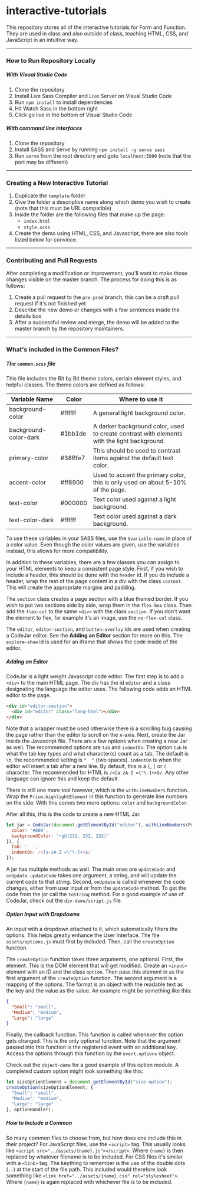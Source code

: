 # interactive-tutorials

This repository stores all of the interactive tutorials for Form and Function.
They are used in class and also outside of class, teaching HTML, CSS, and JavaScript in an intuitive way.

-----

### How to Run Repository Locally

##### With Visual Studio Code

 1. Clone the repository
 1. Install Live Sass Compiler and Live Server on Visual Studio Code
 1. Run `npm install` to install dependencies
 1. Hit Watch Sass in the bottom right
 1. Click go live in the bottom of Visual Studio Code
 

##### With command line interfaces

 1. Clone the repository
 1. Install SASS and Serve by running `npm install -g serve sass`
 1. Run `serve` from the root directory and goto `localhost:5000` (note that the port may be different)

-----

### Creating a New Interactive Tutorial

 1. Duplicate the `template` folder
 1. Give the folder a descriptive name along which demo you wish to create (note that this must be URL compatible)
 1. Inside the folder are the following files that make up the page:
     * `index.html`
     * `style.scss`
 1. Create the demo using HTML, CSS, and Javascript, there are also tools listed below for convince.

------

### Contributing and Pull Requests

After completing a modification or improvement, you'll want to make those changes visible on the master branch. The process for doing this is as follows:

 1. Create a pull request to the `pre-prod` branch, this can be a draft pull request if it's not finished yet
 1. Describe the new demo or changes with a few sentences inside the details box
 1. After a successful review and merge, the demo will be added to the master branch by the repository maintainers.

------

### What's included in the Common Files?

##### The `common.scss` file

This file includes the Bit by Bit theme colors, certain element styles, and helpful classes.
The theme colors are defined as follows:

| Variable Name         | Color   | Where to use it                                                                             |
|-----------------------|---------|---------------------------------------------------------------------------------------------|
| background-color      | #ffffff | A general light background color.                                                           |
| background-color-dark | #1bb1de | A darker background color, used to create contrast with elements with the light background. |
| primary-color         | #38Bfe7 | This should be used to contrast items against the default text color.                       |
| accent-color          | #ff8900 | Used to accent the primary color, this is only used on about 5-10% of the page.             |
| text-color            | #000000 | Text color used against a light background.                                                 |
| text-color-dark       | #ffffff | Text color used against a dark background.                                                  |

To use these variables in your SASS files, use the `$variable-name` in place of a color value.
Even though the color values are given, use the variables instead, this allows for more compatibility.

In addition to these variables, there are a few classes you can assign to your HTML elements to keep a consistent page style.
First, if you wish to include a header, this should be done with the `header` id.
If you do include a header, wrap the rest of the page content in a div with the class `content`.
This will create the appropriate margins and padding.

The `section` class creates a page section with a blue themed border.
If you wish to put two sections side by side, wrap them in the `flex-box` class.
Then add the `flex-col` to the same `<div>` with the class `section`.
If you don't want the element to flex, for example it's an image, use the `no-flex-col` class.

The `editor`, `editor-section`, and `button-overlay` ids are used when creating a CodeJar editor.
See the **Adding an Editor** section for more on this.
The `explore-show` id is used for an iframe that shows the code inside of the editor.

##### Adding an Editor

CodeJar is a light weight Javascript code editor.
The first step is to add a `<div>` to the main HTML page.
The div has the id `editor` and a class designating the language the editor uses.
The following code adds an HTML editor to the page.

```html
<div id="editor-section">
  <div id="editor" class="lang-html"></div>
</div>
```

Note that a wrapper must be used otherwise there is a scrolling bug causing the page rather than the editor to scroll on the x-axis.
Next, create the Jar inside the Javascript file.
There are a few options when creating a new Jar as well.
The recommended options are `tab` and `indentOn`.
The option `tab` is what the tab key types and what character(s) count as a tab.
The default is `\t`, the recommended setting is `"  "` (two spaces).
`indentOn` is when the editor will insert a tab after a new line.
By default, this is a `{`, `[` or `(` character.
The recommended for HTML is `/<[a-zA-Z =\"\-]+>$/`.
Any other language can ignore this and keep the default.

There is still one more tool however, which is the `withLineNumbers` function.
Wrap the `Prism.highlightElement` in this function to generate line numbers on the side.
With this comes two more options: `color` and `backgroundColor`.

After all this, this is the code to create a new HTML Jar.

```js
let jar = CodeJar(document.getElementById("editor"), withLineNumbers(Prism.highlightElement, {
  color: '#000',
  backgroundColor: 'rgb(232, 232, 232)'
}), {
  tab: '  ',
  indentOn: /<[a-zA-Z =\"\-]+>$/
});
```

A jar has multiple methods as well.
The main ones are `updateCode` and `onUpdate`.
`updateCode` takes one argument, a string, and will update the current code to that string.
Second, `onUpdate` is called whenever the code changes, either from user input or from the `updateCode` method.
To get the code from the jar call the `toString` method.
For a good example of use of CodeJar, check out the `div-demo/script.js` file.

##### Option Input with Dropdowns

An input with a dropdown attached to it, which automatically filters the options.
This helps greatly enhance the User Interface.
The file `assets/options.js` must first by included.
Then, call the `createOption` function.

The `createOption` function takes three arguments, one optional.
First, the element.
This is the DOM element that will get modified.
Create an `<input>` element with an ID and the class `option`.
Then pass this element in as the first argument of the `createOption` function.
The second argument is a mapping of the options.
The format is an object with the readable text as the key and the value as the value.
An example might be something like this:

```json
{
  "Small": "small",
  "Medium": "medium",
  "Large": "large"
}
```

Finally, the callback function.
This function is called whenever the option gets changed.
This is the only optional function.
Note that the argument passed into this function is the registered event with an additional key.
Access the options through this function by the `event.options` object.

Check out the `object-demo` for a good example of this option module.
A completed custom option might look something like this:

```js
let sizeOptionElement = document.getElementById("size-option");
createOption(sizeOptionElement, {
  "Small": "small",
  "Medium": "medium",
  "Large": "large"
}, optionHandler);
```

##### How to Include a Common

So many common files to choose from, but how does one include this in their project?
For JavaScript files, use the `<script>` tag.
This usually looks like `<script src="../assets/{name}.js"></script>`.
Where `{name}` is then replaced by whatever filename is to be included.
For CSS files it's similar with a `<link>` tag.
The keything to remember is the use of the double dots (`..`) at the start of the file path.
This included would therefore look something like `<link href="../assets/{name}.css" rel="stylesheet">`.
Where `{name}` is again replaced with whichever file is to be included.
